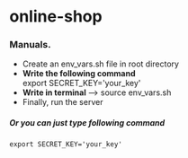 # online-shop

<h3> Manuals. </h3>

<ul>
	<li> Create an env_vars.sh file in root directory </li>
	<li> <b> Write the following command </b><br> export SECRET_KEY='your_key'</li>
	<li> <b> Write in terminal </b> --> source env_vars.sh </li>
	<li> Finally, run the server </li>
</ul>
<h5> Or you can just type following command </h5>

```
export SECRET_KEY='your_key'
```